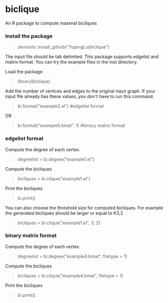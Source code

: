 # biclique
An R package to compute maximal bicliques

### Install the package
> devtools::install_github("YupingLu/biclique")

The input file should be tab delimited. This package supports edgelist and matrix format. You can try the example files in the inst directory.

Load the package
> library(biclique)

Add the number of vertices and edges to the original input graph. If your input file already has these values, you don't have to run this command.
> bi.format("example2.el")  #edgelist format

OR
> bi.format("example5.bmat", 1) #binary matrix format

### edgelist format
Compute the degree of each vertex.
> degreelist = bi.degree("example1.el")

Compute the bicliques
> bicliques = bi.clique("example1.el")

Print the bicliques
> bi.print()

You can also choose the threshold size for computed bicliques. For example the generated bicliques should be larger or equal to K3,2
> bicliques = bi.clique("example1.el", 3, 2)

### binary matrix format
Compute the degree of each vertex.
> degreelist = bi.degree("example4.bmat", filetype = 1)

Compute the bicliques
> bicliques = bi.clique("example4.bmat", filetype = 1)

Print the bicliques
> bi.print()
